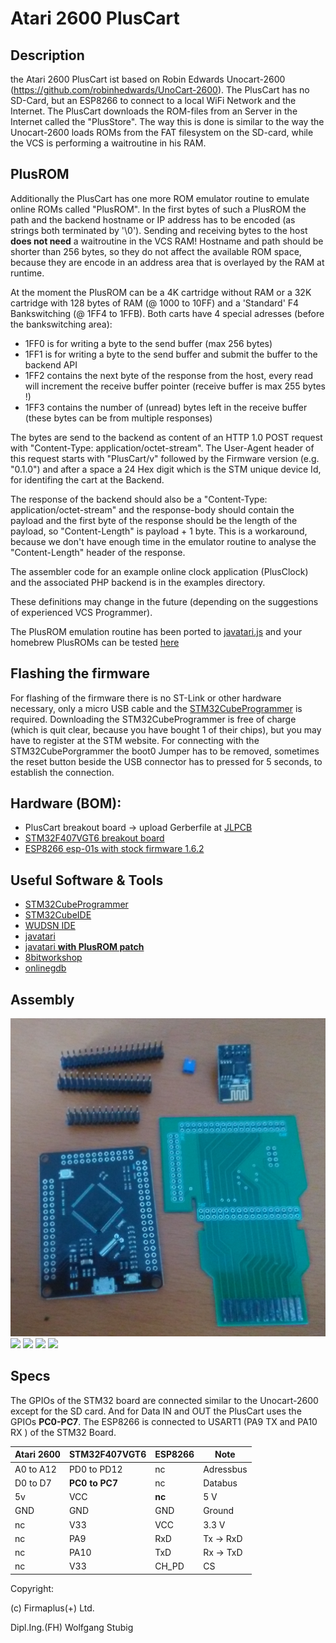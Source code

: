 # Atari 2600 PlusCart

## Description
the Atari 2600 PlusCart ist based on Robin Edwards Unocart-2600 (https://github.com/robinhedwards/UnoCart-2600). The PlusCart has no SD-Card, but an ESP8266 to connect to a local WiFi Network and the Internet.
The PlusCart downloads the ROM-files from an Server in the Internet called the "PlusStore". The way this is done is similar to the way the Unocart-2600 loads ROMs from the FAT filesystem on the SD-card, while the VCS is performing a waitroutine in his RAM.

## PlusROM
Additionally the PlusCart has one more ROM emulator routine to emulate online ROMs called "PlusROM".
In the first bytes of such a PlusROM the path and the backend hostname or IP address has to be encoded (as strings both terminated by '\0'). Sending and receiving bytes to the host **does not need** a waitroutine in the VCS RAM! Hostname and path should be shorter than 256 bytes, so they do not affect the available ROM space, because they are encode in an address area that is overlayed by the RAM at runtime.

At the moment the PlusROM can be a 4K cartridge without RAM or a 32K cartridge with 128 bytes of RAM (@ 1000 to 10FF) and a 'Standard' F4 Bankswitching (@ 1FF4 to 1FFB). Both carts have 4 special adresses (before the bankswitching area):
- 1FF0 is for writing a byte to the send buffer (max 256 bytes)
- 1FF1 is for writing a byte to the send buffer and submit the buffer to the backend API
- 1FF2 contains the next byte of the response from the host, every read will increment the receive buffer pointer (receive buffer is max 255 bytes !) 
- 1FF3 contains the number of (unread) bytes left in the receive buffer (these bytes can be from multiple responses)

The bytes are send to the backend as content of an HTTP 1.0 POST request with "Content-Type: application/octet-stream". The User-Agent header of this request starts with "PlusCart/v" followed by the Firmware version (e.g. "0.1.0") and after a space a 24 Hex digit which is the STM unique device Id, for identifing the cart at the Backend.

The response of the backend should also be a "Content-Type: application/octet-stream" and the response-body should contain the payload and the first byte of the response should be the length of the payload, so "Content-Length" is payload + 1 byte. This is a workaround, because we don't have enough time in the emulator routine to analyse the "Content-Length" header of the response.

The assembler code for an example online clock application (PlusClock) and the associated PHP backend is in the examples directory.

These definitions may change in the future (depending on the suggestions of experienced VCS Programmer).

The PlusROM emulation routine has been ported to [javatari.js](https://javatari.org/) and your homebrew PlusROMs can be tested [here](https://pluscart.firmaplus.de/javatari/index.html) 

## Flashing the firmware
For flashing of the firmware there is no ST-Link or other hardware necessary, only a micro USB cable and the  [STM32CubeProgrammer](https://www.st.com/en/development-tools/stm32cubeprog.html) is required. Downloading the STM32CubeProgrammer is free of charge (which is quit clear, because you have bought 1 of their chips), but you may have to register at the STM website. For connecting with the STM32CubePorgrammer the boot0 Jumper has to be removed, sometimes the reset button beside the USB connector has to pressed for 5 seconds, to establish the connection.

## Hardware (BOM):
- PlusCart breakout board -> upload Gerberfile at [JLPCB](https://jlcpcb.com/)
- [STM32F407VGT6 breakout board](https://www.diymore.cc/products/stm32f4-discovery-stm32f407vgt6-microcontroller-32bit-flash-mcu-arm-cortex-m4-core-development-board?_pos=7&_sid=3f87534b6&_ss=r)
- [ESP8266 esp-01s with stock firmware 1.6.2](https://www.google.com/search?q=esp8266+esp-01s&sa=X&hl=de&biw=1680&bih=920&tbm=shop&tbs=p_ord:r)

## Useful Software & Tools
- [STM32CubeProgrammer](https://www.st.com/en/development-tools/stm32cubeprog.html)
- [STM32CubeIDE](https://www.st.com/en/development-tools/stm32cubeide.html)
- [WUDSN IDE](https://www.wudsn.com/)
- [javatari](https://javatari.org/)
- [javatari **with PlusROM patch**](https://pluscart.firmaplus.de/javatari/index.html?ROM=../PlusClock.rom)
- [8bitworkshop](https://8bitworkshop.com/v3.4.2/?platform=vcs&file=examples%2Ftinyfonts2.a)
- [onlinegdb](https://www.onlinegdb.com/online_c_compiler)

## Assembly
![](./docs/images/Assembly_1.png)
![](./docs/images/Assembly_2.png)
![](./docs/images/Assembly_3.png)
![](./docs/images/Assembly_4.png)
![](./docs/images/Assembly_5.png)

## Specs
The GPIOs of the STM32 board are connected similar to the Unocart-2600 except for the SD card. And for Data IN and OUT the PlusCart uses the GPIOs **PC0-PC7**.
The ESP8266 is connected to USART1 (PA9 TX and PA10 RX ) of the STM32 Board.

Atari 2600 | STM32F407VGT6 | ESP8266 | Note
-----------|----------------|--------|------------
A0 to A12  | PD0 to PD12    |  nc    | Adressbus
D0 to D7   | **PC0 to PC7** |  nc    | Databus
5v         | VCC            | **nc** | 5 V
GND        | GND            | GND    | Ground
nc         | V33            | VCC    | 3.3 V
nc         | PA9            | RxD    | Tx -> RxD
nc         | PA10           | TxD    | Rx -> TxD
nc         | V33            | CH_PD  | CS


Copyright:

(c) Firmaplus(+) Ltd.

Dipl.Ing.(FH) Wolfgang Stubig
